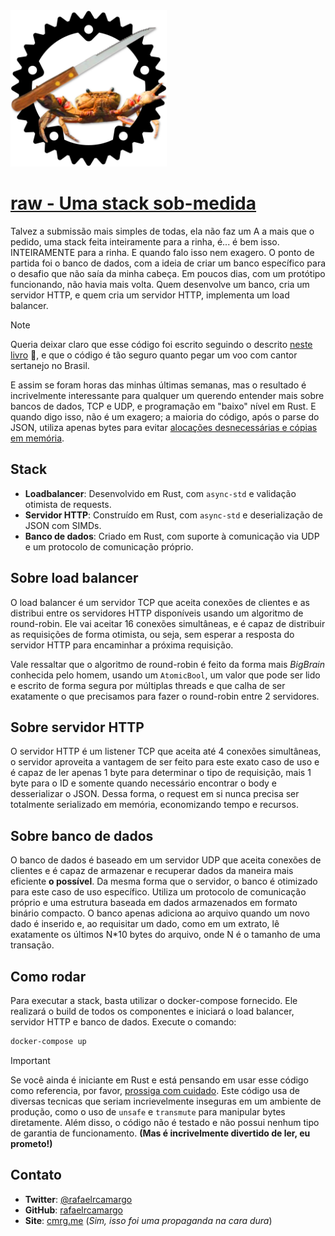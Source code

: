<img src="./logo.png" width="250" alt="Logo" />

# [raw - Uma stack sob-medida](https://github.com/rafaelrcamargo/raw)

Talvez a submissão mais simples de todas, ela não faz um A a mais que o pedido, uma stack feita inteiramente para a rinha, é... é bem isso. INTEIRAMENTE para a rinha. E quando falo isso nem exagero. O ponto de partida foi o banco de dados, com a ideia de criar um banco específico para o desafio que não saía da minha cabeça. Em poucos dias, com um protótipo funcionando, não havia mais volta. Quem desenvolve um banco, cria um servidor HTTP, e quem cria um servidor HTTP, implementa um load balancer.

> [!NOTE]
>
> Queria deixar claro que esse código foi escrito seguindo o descrito [neste livro](https://raw.githubusercontent.com/rochacbruno/rust_memes/master/img/riir.jpg) 👀, e que o código é tão seguro quanto pegar um voo com cantor sertanejo no Brasil.

E assim se foram horas das minhas últimas semanas, mas o resultado é incrivelmente interessante para qualquer um querendo entender mais sobre bancos de dados, TCP e UDP, e programação em "baixo" nível em Rust. E quando digo isso, não é um exagero; a maioria do código, após o parse do JSON, utiliza apenas bytes para evitar [alocações desnecessárias e cópias em memória](https://preview.redd.it/b53rkfcszl761.png?auto=webp&s=e8e64a15689286b2ffbd8d596db50bc95953d209).

## Stack

- **Loadbalancer**: Desenvolvido em Rust, com `async-std` e validação otimista de requests.
- **Servidor HTTP**: Construído em Rust, com `async-std` e deserialização de JSON com SIMDs.
- **Banco de dados**: Criado em Rust, com suporte à comunicação via UDP e um protocolo de comunicação próprio.

## Sobre load balancer

O load balancer é um servidor TCP que aceita conexões de clientes e as distribui entre os servidores HTTP disponíveis usando um algoritmo de round-robin. Ele vai aceitar 16 conexões simultâneas, e é capaz de distribuir as requisições de forma otimista, ou seja, sem esperar a resposta do servidor HTTP para encaminhar a próxima requisição.

Vale ressaltar que o algoritmo de round-robin é feito da forma mais _BigBrain_ conhecida pelo homem, usando um `AtomicBool`, um valor que pode ser lido e escrito de forma segura por múltiplas threads e que calha de ser exatamente o que precisamos para fazer o round-robin entre 2 servidores.

## Sobre servidor HTTP

O servidor HTTP é um listener TCP que aceita até 4 conexões simultâneas, o servidor aproveita a vantagem de ser feito para este exato caso de uso e é capaz de ler apenas 1 byte para determinar o tipo de requisição, mais 1 byte para o ID e somente quando necessário encontrar o body e desserializar o JSON. Dessa forma, o request em si nunca precisa ser totalmente serializado em memória, economizando tempo e recursos.

## Sobre banco de dados

O banco de dados é baseado em um servidor UDP que aceita conexões de clientes e é capaz de armazenar e recuperar dados da maneira mais eficiente **o possível**. Da mesma forma que o servidor, o banco é otimizado para este caso de uso específico. Utiliza um protocolo de comunicação próprio e uma estrutura baseada em dados armazenados em formato binário compacto. O banco apenas adiciona ao arquivo quando um novo dado é inserido e, ao requisitar um dado, como em um extrato, lê exatamente os últimos N\*10 bytes do arquivo, onde N é o tamanho de uma transação.

## Como rodar

Para executar a stack, basta utilizar o docker-compose fornecido. Ele realizará o build de todos os componentes e iniciará o load balancer, servidor HTTP e banco de dados. Execute o comando:

```sh
docker-compose up
```

> [!IMPORTANT]
>
> Se você ainda é iniciante em Rust e está pensando em usar esse código como referencia, por favor, [prossiga com cuidado](https://preview.redd.it/1qso2ve8eza41.jpg?auto=webp&s=a86448cf247e24795e974fab23ff0243b9b81abc). Este código usa de diversas tecnicas que seriam incrievelmente inseguras em um ambiente de produção, como o uso de `unsafe` e `transmute` para manipular bytes diretamente. Além disso, o código não é testado e não possui nenhum tipo de garantia de funcionamento. **(Mas é incrivelmente divertido de ler, eu prometo!)**

## Contato

- **Twitter**: [@rafaelrcamargo](https://twitter.com/rafaelrcamargo)
- **GitHub**: [rafaelrcamargo](https://github.com/rafaelrcamargo)
- **Site**: [cmrg.me](https://cmrg.me) (_Sim, isso foi uma propaganda na cara dura_)
